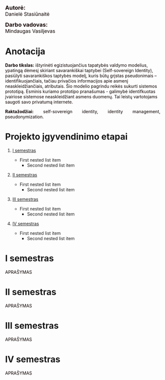 <p>
    <div style="font-weight:bold;font-size:large;color:rgb(22, 4, 4)">Autorė:</div>
    <div style="font-size:medium;color:rgb(14, 1, 1)">Danielė Stasiūnaitė</div>
</p>

<p>
    <div style="font-weight:bold;font-size:large;color:rgb(22, 4, 4)">Darbo vadovas:</div>
    <div style="font-size:medium;color:rgb(14, 1, 1)">Mindaugas Vasiljevas</div>
</p>

# Anotacija

<p style="text-align:left;color:rgb(14, 1, 1)">
<b>Darbo tikslas:</b> ištyrinėti egizistuojančius tapatybės valdymo modelius, ypatingą dėmesį skiriant savarankiškai taptybei (Self-sovereign Identity), pasiūlyti savarankiškos taptybės modelį, kuris būtų grįstas pseudonimais – identifikuojančiais, tačiau privačios informacijos apie asmenį neaskleidžiančiais, atributais. Šio modelio pagrindu reikės sukurti sistemos prototipą. Esminis kuriamo prototipo pranašumas - galimybė identifkuotas įvairiose sistemose neaskleidžiant asmens duomenų. Tai leistų vartotojams saugoti savo privatumą internete.</p>

<p style="text-align:justify;color:rgb(14, 1, 1)">
    <b>Raktažodžiai:</b> self-sovereign identity, identity management, pseudonymization.
</p>

# Projekto įgyvendinimo etapai

1. [I semestras](#i-semestras)
   - First nested list item
     - Second nested list item

2. [II semestras](#ii-semestras)
   - First nested list item
     - Second nested list item

3. [III semestras](#iii-semestras)
    - First nested list item
        - Second nested list item

4. [IV semestras](#iv-semestras)
    - First nested list item
        - Second nested list item

# I semestras
<p style="text-align:justify;color:rgb(14, 1, 1)">
APRAŠYMAS</p>

# II semestras
<p style="text-align:justify;color:rgb(14, 1, 1)">
APRAŠYMAS</p>

# III semestras
<p style="text-align:justify;color:rgb(14, 1, 1)">
APRAŠYMAS</p>

# IV semestras
<p style="text-align:justify;color:rgb(14, 1, 1)">
APRAŠYMAS</p>